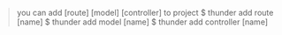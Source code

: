 >you can add [route] [model] [controller] to project
$ thunder add route [name]
$ thunder add model [name]
$ thunder add controller [name]